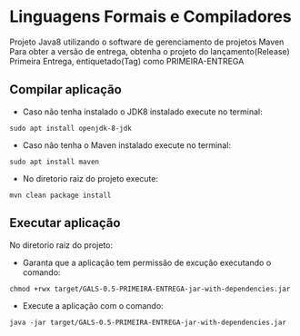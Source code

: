 # Linguagens Formais e Compiladores

Projeto Java8 utilizando o software de gerenciamento de projetos Maven
<br>
Para obter a versão de entrega, obtenha o projeto do lançamento(Release) Primeira Entrega, entiquetado(Tag) como PRIMEIRA-ENTREGA

## Compilar aplicação
- Caso não tenha instalado o JDK8 instalado execute no terminal:
```
sudo apt install openjdk-8-jdk
```
- Caso não tenha o Maven instalado execute no terminal:
```
sudo apt install maven
```
- No diretorio raiz do projeto execute:
```
mvn clean package install
```

## Executar aplicação 
No diretorio raiz do projeto:
- Garanta que a aplicação tem permissão de excução executando o comando:
```
chmod +rwx target/GALS-0.5-PRIMEIRA-ENTREGA-jar-with-dependencies.jar
```
- Execute a aplicação com o comando:
```
java -jar target/GALS-0.5-PRIMEIRA-ENTREGA-jar-with-dependencies.jar 
```
